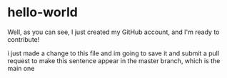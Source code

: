 # hello-world
Well, as you can see, I just created my GitHub account, and I'm ready to contribute!


i just made a change to this file and im going to save it and submit a pull request to make this sentence
appear in the master branch, which is the main one
